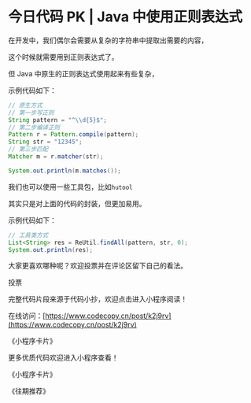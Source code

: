 # 今日代码 PK | Java 中使用正则表达式

在开发中，我们偶尔会需要从复杂的字符串中提取出需要的内容，

这个时候就需要用到正则表达式了。

但 Java 中原生的正则表达式使用起来有些复杂，

示例代码如下：
```java
// 原生方式
// 第一步写正则
String pattern = "^\\d{5}$";
// 第二步编译正则
Pattern r = Pattern.compile(pattern);
String str = "12345";
// 第三步匹配
Matcher m = r.matcher(str);

System.out.println(m.matches());
```
我们也可以使用一些工具包，比如`hutool`

其实只是对上面的代码的封装，但更加易用。

示例代码如下：
```java
// 工具类方式
List<String> res = ReUtil.findAll(pattern, str, 0);
System.out.println(res);
```

大家更喜欢哪种呢？欢迎投票并在评论区留下自己的看法。

投票

完整代码片段来源于代码小抄，欢迎点击进入小程序阅读！

在线访问：[https://www.codecopy.cn/post/k2j9rv](https://www.codecopy.cn/post/k2j9rv)

《小程序卡片》

更多优质代码欢迎进入小程序查看！

《小程序卡片》

《往期推荐》
